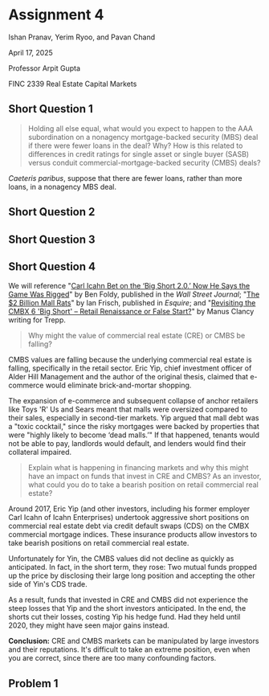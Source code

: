 # Assignment 4

Ishan Pranav, Yerim Ryoo, and Pavan Chand

April 17, 2025

Professor Arpit Gupta

FINC 2339 Real Estate Capital Markets

## Short Question 1

> Holding all else equal, what would you expect to happen to the AAA
> subordination on a nonagency mortgage-backed security (MBS) deal if there were
> fewer loans in the deal? Why? How is this related to differences in credit
> ratings for single asset or single buyer (SASB) versus conduit
> commercial-mortgage-backed security (CMBS) deals?

*Caeteris paribus*, suppose that there are fewer loans, rather than more loans,
in a nonagency MBS deal.

## Short Question 2

## Short Question 3

## Short Question 4

We will reference
"[Carl Icahn Bet on the ‘Big Short 2.0.’ Now He Says the Game Was Rigged](https://www.wsj.com/finance/investing/carl-icahn-bet-on-the-big-short-2-0-now-he-says-the-game-was-rigged-1ce090aa)"
by Ben Foldy, published in the *Wall Street Journal*; "[The $2 Billion Mall Rats](https://www.esquire.com/news-politics/a34785141/shopping-mall-short-hedge-fund-covid-19/)" by Ian Frisch, published in
*Esquire*; and
"[Revisiting the CMBX 6 'Big Short' – Retail Renaissance or False Start?](https://www.trepp.com/trepptalk/checking-in-on-cmbx-6-retail-renaissance-or-false-start)"
by Manus Clancy writing for Trepp.

> Why might the value of commercial real estate (CRE) or CMBS be falling?

CMBS values are falling because the underlying commercial real estate is
falling, specifically in the retail sector. Eric Yip, chief investment officer
of Alder Hill Management and the author of the original thesis, claimed that
e-commerce would eliminate brick-and-mortar shopping.

The expansion of e-commerce and subsequent collapse of anchor retailers like
Toys 'R' Us and Sears meant that malls were oversized compared to their sales,
especially in second-tier markets. Yip argued that mall debt was a "toxic
cocktail," since the risky mortgages were backed by properties that were "highly
likely to become ‘dead malls.’" If that happened, tenants would not be able to
pay, landlords would default, and lenders would find their collateral impaired.

> Explain what is happening in financing markets and why this might have an
> impact on funds that invest in CRE and CMBS? As an investor, what could you do
> to take a bearish position on retail commercial real estate?

Around 2017, Eric Yip (and other investors, including his former employer Carl
Icahn of Icahn Enterprises) undertook aggressive short positions on commercial
real estate debt via credit default swaps (CDS) on the CMBX commercial mortgage
indices. These insurance products allow investors to take bearish positions on
retail commercial real estate.

Unfortunately for Yin, the CMBS values did not decline as quickly as
anticipated. In fact, in the short term, they rose: Two mutual funds propped up
the price by disclosing their large long position and accepting the other side
of Yin's CDS trade.

As a result, funds that invested in CRE and CMBS did not experience the steep
losses that Yip and the short investors anticipated. In the end, the shorts cut
their losses, costing Yip his hedge fund. Had they held until 2020, they might
have seen major gains instead.

**Conclusion:** CRE and CMBS markets can be manipulated by large investors and
their reputations. It's difficult to take an extreme position, even when you are
correct, since there are too many confounding factors.

## Problem 1

